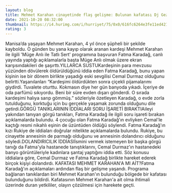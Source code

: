 ```yaml
--- 
layout: blog
title: Mehmet Karahan cinayetinde flaş gelişme: Bulunan kafatası Dj Gezgin'e mi ait?
date: 2021-10-20 08:32:00
thumbnail: https://i4.hurimg.com/i/hurriyet/75/0x0/616fc6264e3fe11ed4218b44.jpg
rating: 3
---
```

Manisa’da yaşayan Mehmet Karahan, 4 yıl önce şüpheli bir şekilde kayboldu. O günden bu yana kayıp olarak aranan kardeşi Mehmet Karahan ile ilgili 'Müge Anlı ile Tatlı Sert' programına başvuran Fatma Karadağ, canlı yayında yaptığı açıklamalarla başta Müge Anlı olmak üzere ekran karşısındakileri de şaşırttı.YILLARCA SUSTUKardeşinin para mevzusu yüzünden dövülerek öldürüldüğünü iddia eden Fatma Karadağ, bunu yapan kişinin ise bir dönem birlikte yaşadığı eski sevgilisi Cemal Durmaz olduğunu belirtti.Yaşanılanları “Kardeşimi öldürdükten sonra çiçekli pijamalarımı giydirdi. Tuvalete oturttu. Kokmasın diye her gün banyoda yıkadı. İçeriye de oda parfümü sıkıyordu. Beni bir süre evden dışarı gönderdi. O sırada kardeşimi halıya sarıp gömmüş.” sözleriyle özetleyen Karadağ, o evde zorla tutulduğunu, korktuğu için bu gerçekle yaşamak zorunda olduğunu dile getirdi.GÖRGÜ TANIKLARININ İDDİALARI SORU İŞARETİ BIRAKTIAileyi yakından tanıyan görgü tanıkları, Fatma Karadağ ile ilgili soru işareti bırakan açıklamalarda bulundu. 4 çocuğu olan Fatma Karadağ'ın evliyken Cemal'le kaçtığı resmi nikahlı eşinin de üzüntüden öldüğü söylendi. Fatma Karadağ'ın kızı Rukiye de iddiaları doğrular nitelikte açıklamalarda bulundu. Rukiye, bu cinayette annesinin de parmağı olduğunu ve annesinin dolandırıcı olduğunu söyledi.DOLANDIRICILIK İDDİASIİsmini vermek istemeyen bir başka görgü tanığı da Fatma'yla hastanede tanıştıklarını, Cemal Durmaz'ın hastanedeki banyo görüntüleriyle kadınlara şantaj yaptığını iddia etti. Söz konusu iddialara göre, Cemal Durmaz ve Fatma Karadağ birlikte hareket ederek birçok kişiyi dolandırdı. KAFATASI MEHMET KARAHAN'A MI AİT?Fatma Karadağ'ın açıklamaları ardından flaş bir gelişme yaşandı. Programa bağlanan tanıklardan biri Mehmet Karahan'ın bulunduğu bölgede bir kafatası bulunduğunu bildirdi. Kafatasının Mehmet Karahan'a ait olma ihtimali üzerinde duran yetkililer, olayın çözülmesi için harekete geçti. 
